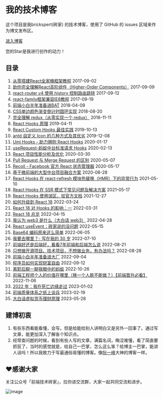 # 我的技术博客

这个项目是我brickspert(砖家) 的技术博客，使用了 GitHub 的 issues 区域来作为博文发布区。

[进入博客](https://github.com/brickspert/blog/issues)

您的Star是我进行创作的动力！

## 目录

1. [从零搭建React全家桶框架教程](https://github.com/brickspert/blog/issues/1) 2017-09-02
1. [助你完全理解React高阶组件（Higher-Order Components）](https://github.com/brickspert/blog/issues/2)  2017-09-09
1. [react-router v4 使用 history 控制路由跳转](https://github.com/brickspert/blog/issues/3)  2017-09-12
1. [react-family框架兼容IE8教程](https://github.com/brickspert/blog/issues/5) 2017-09-19
1. [前端小白半年准备进BAT](https://github.com/brickspert/blog/issues/16) 2018-04-09
1. [CSS单边颜色渐变倒计时圆环实现](https://github.com/brickspert/blog/issues/20) 2018-08-20
1. [完全理解 redux（从零实现一个 redux）](https://github.com/brickspert/blog/issues/22) 2018-11-11
1. [React Hooks 原理](https://github.com/brickspert/blog/issues/26) 2019-04-11
1. [React Custom Hooks 最佳实践](https://github.com/brickspert/blog/issues/31) 2019-10-13
1. [antd 自定义 Icon 的几种方式及其优劣](https://github.com/brickspert/blog/issues/33) 2019-12-08
1. [Umi Hooks - 助力拥抱 React Hooks](https://github.com/brickspert/blog/issues/34) 2020-01-17
1. [useRequest-蚂蚁中台标准请求 Hooks](https://github.com/brickspert/blog/issues/35) 2020-02-13
1. [React 项目性能分析及优化](https://github.com/brickspert/blog/issues/36) 2020-03-30
1. [Pull Request 与 Merge Request 的区别](https://github.com/brickspert/blog/issues/37) 2020-05-07
1. [Recoil - Facebook 官方 React 状态管理器](https://github.com/brickspert/blog/issues/38) 2020-05-17
1. [基于微前端的大型中台项目融合方案](https://github.com/brickspert/blog/issues/41) 2020-08-28
1. [React Hooks 在 react-refresh 模块热替换（HMR）下的异常行为](https://github.com/brickspert/blog/issues/42) 2021-05-10
1. [React Hooks 在 SSR 模式下常见问题及解决方案](https://github.com/brickspert/blog/issues/43) 2021-05-17
1. [React Hooks 使用误区，驳官方文档](https://github.com/brickspert/blog/issues/45) 2021-12-27
1. [如何升级到 React 18](https://github.com/brickspert/blog/issues/46) 2022-03-24
1. [React 18 对 Hooks 的影响：一](https://github.com/brickspert/blog/issues/47) 2022-03-31
1. [React 18 总览](https://github.com/brickspert/blog/issues/48) 2022-04-15
1. [我认为 web3 是什么（大白话 web3）](https://github.com/brickspert/blog/issues/49) 2022-04-28
1. [React useEvent：砖家说的没问题](https://github.com/brickspert/blog/issues/50) 2022-05-15
1. [Base64 编码原来这么简单](https://github.com/brickspert/blog/issues/51) 2022-06-05
1. [我要去哪里？- 写在我的 30 岁](https://github.com/brickspert/blog/issues/53) 2022-07-10
1. [前端好还是后端好，看看7年前端和后端怎么说](https://github.com/brickspert/blog/issues/54) 2022-08-21
1. [只想做开源项目、技术项目，不想做业务，有办法吗？](https://github.com/brickspert/blog/issues/55) 2022-08-28
1. [前端小白半年准备进大厂](https://github.com/brickspert/blog/issues/56) 2022-09-04
1. [程序员如何实现财富自由](https://github.com/brickspert/blog/issues/57) 2022-09-12
1. [离职后聊一聊我眼中的蚂蚁](https://github.com/brickspert/blog/issues/58) 2022-10-26
1. [前端工程师个人的价值在哪里（换一个人能不能做？）【前端晋升必看】](https://github.com/brickspert/blog/issues/59) 2022-11-06
1. [2022 年：我在死亡边缘走过](https://github.com/brickspert/blog/issues/61) 2023-01-02
1. [前端质量体系之纸上谈兵](https://github.com/brickspert/blog/issues/62) 2023-02-19
2. [大白话虚拟货币理财原理](https://github.com/brickspert/blog/issues/63) 2023-05-28


## 建博初衷

1. 有些东西看能看懂，会写。但是给能给别人讲明白又是另外一回事了。通过写文章，能更加深入了解各个知识点。
2. 经常查问题的时候，看到有些人写的文章，满篇名词，晦涩难懂，看了简直要抓狂了，当时的感觉就是，给自己一巴掌，怎么这么笨？给博主一巴掌，能讲人话吗！所以我致力于写最通俗易懂的博客。像[阮一峰](http://www.ruanyifeng.com/blog/)大神的博客一样。

## ❤️感谢大家

关注公众号「前端技术砖家」，拉你进交流群，大家一起共同交流和进步。

![image](https://user-images.githubusercontent.com/12526493/80437152-76f00400-8933-11ea-8a95-edda05152736.png)
